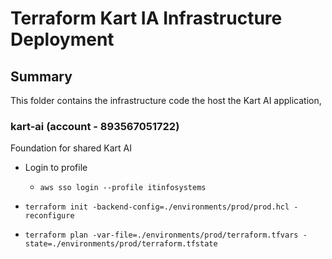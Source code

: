 # Terraform Kart IA Infrastructure Deployment

## Summary

This folder contains the infrastructure code the host the Kart AI application,

### kart-ai (account - 893567051722)

Foundation for shared Kart AI

-   Login to profile

    -   `aws sso login --profile itinfosystems`

-   `terraform init -backend-config=./environments/prod/prod.hcl -reconfigure`
-   `terraform plan -var-file=./environments/prod/terraform.tfvars -state=./environments/prod/terraform.tfstate`

